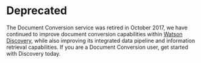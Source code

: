 # Deprecated
The Document Conversion service was retired in October 2017, we have continued to improve document conversion capabilities within [Watson Discovery](https://www.ibm.com/watson/services/discovery/), while also improving its integrated data pipeline and information retrieval capabilities. If you are a Document Conversion user, get started with Discovery today.
